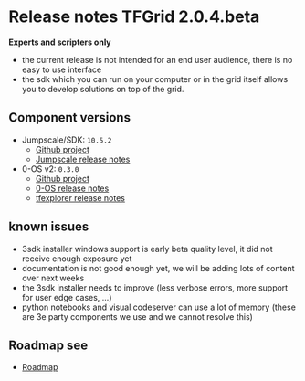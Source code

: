 # Release notes TFGrid 2.0.4.beta

**Experts and scripters only**

- the current release is not intended for an end user audience, there is no easy to use interface
- the sdk which you can run on your computer or in the grid itself allows you to develop solutions on top of the grid.

## Component versions

- Jumpscale/SDK: `10.5.2`
  - [Github project](https://github.com/orgs/threefoldtech/projects/69)
  - [Jumpscale release notes](https://github.com/threefoldtech/jumpscaleX_core/releases/tag/v10.5.2)
- 0-OS v2: `0.3.0`
  - [Github project](https://github.com/orgs/threefoldtech/projects/21)
  - [0-OS release notes](https://github.com/threefoldtech/zos/releases/tag/v0.3.0)
  - [tfexplorer release notes](https://github.com/threefoldtech/tfexplorer/releases/tag/v0.2.6)

## known issues

- 3sdk installer windows support is early beta quality level, it did not receive enough exposure yet
- documentation is not good enough yet, we will be adding lots of content over next weeks
- the 3sdk installer needs to improve (less verbose errors, more support for user edge cases, ...)
- python notebooks and visual codeserver can use a lot of memory (these are 3e party components we use and we cannot resolve this)

## Roadmap see

- [Roadmap](wiki:roadmap.md)

